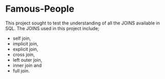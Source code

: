 # Famous-People
This project sought to test the understanding of all the JOINS available in SQL. 
The JOINS used in this project include; 
- self join, 
- implicit join, 
- explicit join, 
- cross join, 
- left outer join, 
- inner join and 
- full join.
